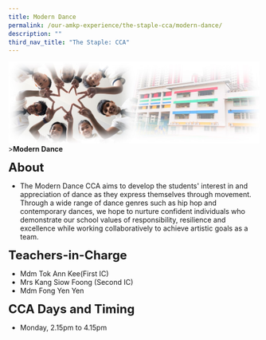 ```yaml
---
title: Modern Dance
permalink: /our-amkp-experience/the-staple-cca/modern-dance/
description: ""
third_nav_title: "The Staple: CCA"
---
```

![Sub-banner](/images/sub%20banner.jpg)
&gt;**Modern Dance**

**<font size="5">About</font>**

* The Modern Dance CCA aims to develop the students' interest in and appreciation of dance as they express themselves through movement. Through a wide range of dance genres such as hip hop and contemporary dances, we hope to nurture confident individuals who demonstrate our school values of responsibility, resilience and excellence while working collaboratively to achieve artistic goals as a team.

**<font size="5">   Teachers-in-Charge</font>**
* Mdm Tok Ann Kee(First IC)
* Mrs Kang Siow Foong (Second IC)
* Mdm Fong Yen Yen

**<font size="5">      CCA Days and Timing</font>**
* Monday, 2.15pm to 4.15pm